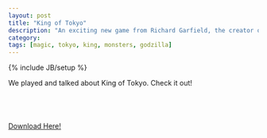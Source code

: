 ```yaml
---
layout: post
title: "King of Tokyo"
description: "An exciting new game from Richard Garfield, the creator of Magic: The Gathering."
category: 
tags: [magic, tokyo, king, monsters, godzilla]
---
```

{% include JB/setup %}

We played and talked about King of Tokyo. Check it out!

<object width="300" height="42">
<param name="src" value="http://media.podcastingmanager.com/112288-104844/Media/GarrettsGames325.mp3">
<param name="autoplay" value="false">
<param name="controller" value="true">
<param name="bgcolor" value="#FFFFFF">
<embed src="http://media.podcastingmanager.com/112288-104844/Media/GarrettsGames325.mp3" autostart="false" loop="false" width="300" height="42" controller="true" bgcolor="#FFFFFF">
</object>

[Download Here!](http://media.podcastingmanager.com/112288-104844/Media/GarrettsGames325.mp3)
